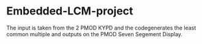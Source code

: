 # Embedded-LCM-project

The input is taken from the 2 PMOD KYPD and the codegenerates the least common multiple and outputs on the PMOD Seven Segement Display.
